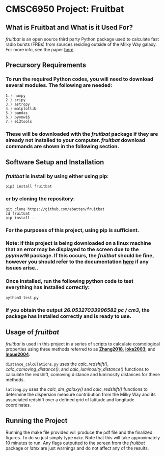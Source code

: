 # CMSC6950 Project: Fruitbat

## What is Fruitbat and What is it Used For?

*fruitbat* is an open source third party Python package used to calculate fast radio bursts (FRBs) from sources residing outside of the Milky Way galaxy. For more info, see the paper [here](https://arxiv.org/pdf/1905.04294.pdf).

## Precursory Requirements

### To run the required Python codes, you will need to download several modules. The following are needed:
	1.) numpy
	2.) scipy
	3.) astropy
	4.) matplotlib
	5.) pandas
	6.) pyymw16
	7.) e13tools
### These will be downloaded with the *fruitbat* package if they are already not installed to your computer. *fruitbat* download commands are shown in the following section.

## Software Setup and Installation

### *fruitbat* is install by using either using pip:
	pip3 install fruitbat
	
### or by cloning the repository:
	git clone https://github.com/abatten/fruitbat
	cd fruitbat
	pip install .

### For the purposes of this project, using pip is sufficient. 
### **Note:** if this project is being downloaded on a linux machine that an error may be displayed to the screen due to the *pyymw16* package. If this occurs, the *fruitbat* should be fine, however you should refer to the documentation [here](https://pypi.org/project/fruitbat/) if any issues arise..


### Once installed, run the following python code to test everything has installed correctly:
	python3 test.py
### If you obtain the output *26.05327033996582 pc / cm3*, the package has installed correctly and is ready to use.

## Usage of *fruitbat*
*fruitbat* is used in this project in a series of scripts to calculate cosmological properties using three methods referred to as **[Zhang2018](https://arxiv.org/pdf/1808.05277.pdf)**, **[Ioka2003](https://arxiv.org/pdf/astro-ph/0309200.pdf)**, and **[Inoue2004](https://academic.oup.com/mnras/article/348/3/999/1279487)**.

`distance_calculations.py` uses the *calc_redshift()*, *calc_comoving_distance()*, and *calc_luminosity_distance()* functions to calculate the redshift, comoving distance and luminosity distances for these methods.

`latlong.py` uses the *calc_dm_galaxy()* and *calc_redshift()* functions to determine the dispersion measure contribution from the Milky Way and its associated redshift over a defined grid of latitude and longitude coordinates.

## Running the Project 

Running the make file provided will produce the pdf file and the finalized figures. To do so just simply type `make`. 
Note that this will take approximately 10 minutes to run. Any flags outputted to the screen from the *fruitbat* package or *latex* are just warnings and do not affect any of the results.

